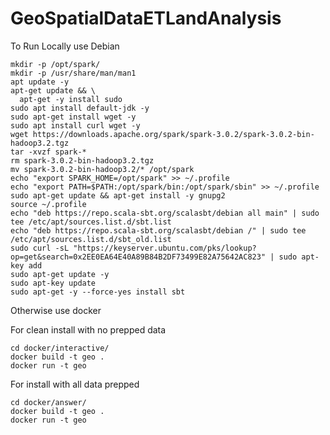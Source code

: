 # GeoSpatialDataETLandAnalysis

To Run Locally use Debian

    mkdir -p /opt/spark/
    mkdir -p /usr/share/man/man1
    apt update -y
    apt-get update && \
      apt-get -y install sudo
    sudo apt install default-jdk -y
    sudo apt-get install wget -y
    sudo apt install curl wget -y
    wget https://downloads.apache.org/spark/spark-3.0.2/spark-3.0.2-bin-hadoop3.2.tgz
    tar -xvzf spark-*
    rm spark-3.0.2-bin-hadoop3.2.tgz
    mv spark-3.0.2-bin-hadoop3.2/* /opt/spark
    echo "export SPARK_HOME=/opt/spark" >> ~/.profile
    echo "export PATH=$PATH:/opt/spark/bin:/opt/spark/sbin" >> ~/.profile
    sudo apt-get update && apt-get install -y gnupg2
    source ~/.profile
    echo "deb https://repo.scala-sbt.org/scalasbt/debian all main" | sudo tee /etc/apt/sources.list.d/sbt.list
    echo "deb https://repo.scala-sbt.org/scalasbt/debian /" | sudo tee /etc/apt/sources.list.d/sbt_old.list
    sudo curl -sL "https://keyserver.ubuntu.com/pks/lookup?op=get&search=0x2EE0EA64E40A89B84B2DF73499E82A75642AC823" | sudo apt-key add
    sudo apt-get update -y
    sudo apt-key update
    sudo apt-get -y --force-yes install sbt


Otherwise use docker 

For clean install with no prepped data

    cd docker/interactive/
    docker build -t geo .
    docker run -t geo
    

For install with all data prepped

    cd docker/answer/
    docker build -t geo .
    docker run -t geo
    
